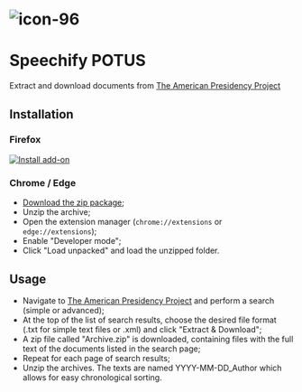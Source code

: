 # ![icon-96](https://github.com/fmoncomble/usprez_speechify/assets/59739627/45a9303a-6e78-4ae5-b99e-4034e0341eb8)

# Speechify POTUS
Extract and download documents from [The American Presidency Project](https://www.presidency.ucsb.edu/)


## Installation
### Firefox
[![Install add-on](https://user-images.githubusercontent.com/59739627/266694762-be8788da-7b26-4eb8-bee4-cb73cb32293d.png)](https://github.com/fmoncomble/usprez_speechify/releases/latest/download/usprez_speechify_firefox.xpi)
### Chrome / Edge
- [Download the zip package](https://github.com/fmoncomble/usprez_speechify/releases/latest/download/usprez_speechify_chrome.zip);
- Unzip the archive;
- Open the extension manager (`chrome://extensions` or `edge://extensions`);
- Enable "Developer mode";
- Click "Load unpacked" and load the unzipped folder.

## Usage
- Navigate to [The American Presidency Project](https://www.presidency.ucsb.edu/) and perform a search (simple or advanced);
- At the top of the list of search results, choose the desired file format (.txt for simple text files or .xml) and click "Extract & Download";
- A zip file called "Archive.zip" is downloaded, containing files with the full text of the documents listed in the search page;
- Repeat for each page of search results;
- Unzip the archives. The texts are named YYYY-MM-DD_Author which allows for easy chronological sorting.
